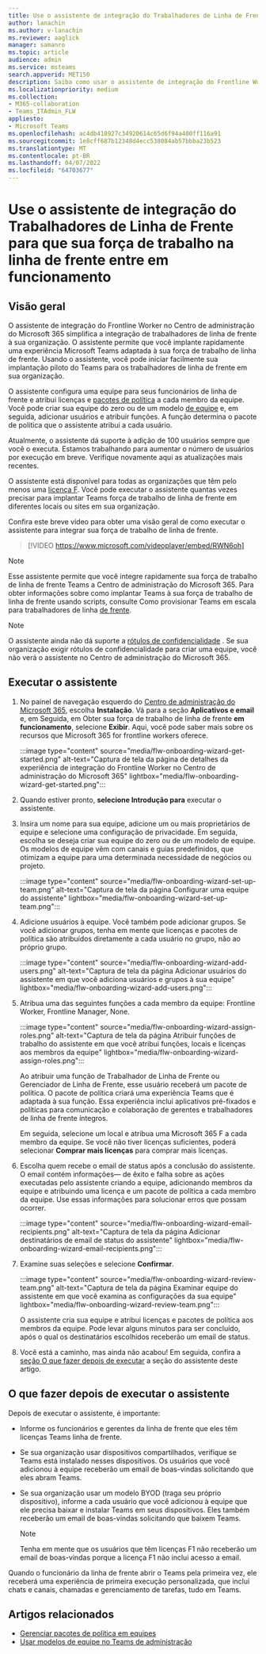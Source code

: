 ```yaml
---
title: Use o assistente de integração do Trabalhadores de Linha de Frente para que sua força de trabalho na linha de frente entre em funcionamento
author: lanachin
ms.author: v-lanachin
ms.reviewer: aaglick
manager: samanro
ms.topic: article
audience: admin
ms.service: msteams
search.appverid: MET150
description: Saiba como usar o assistente de integração do Frontline Worker para implantar rapidamente uma experiência no Teams personalizada para funcionários e gerentes de linha de frente em sua organização.
ms.localizationpriority: medium
ms.collection:
- M365-collaboration
- Teams_ITAdmin_FLW
appliesto:
- Microsoft Teams
ms.openlocfilehash: ac4db418927c34920614c65d6f94a400ff116a91
ms.sourcegitcommit: 1e8cff687b12348d4ecc538084ab57bbba23b523
ms.translationtype: MT
ms.contentlocale: pt-BR
ms.lasthandoff: 04/07/2022
ms.locfileid: "64703677"
---
```

# <a name="use-the-frontline-worker-onboarding-wizard-to-get-your-frontline-workforce-up-and-running"></a>Use o assistente de integração do Trabalhadores de Linha de Frente para que sua força de trabalho na linha de frente entre em funcionamento

## <a name="overview"></a>Visão geral

O assistente de integração do Frontline Worker no Centro de administração do Microsoft 365 simplifica a integração de trabalhadores de linha de frente à sua organização. O assistente permite que você implante rapidamente uma experiência Microsoft Teams adaptada à sua força de trabalho de linha de frente. Usando o assistente, você pode iniciar facilmente sua implantação piloto do Teams para os trabalhadores de linha de frente em sua organização.

O assistente configura uma equipe para seus funcionários de linha de frente e atribui licenças e [pacotes de política](manage-policy-packages.md) a cada membro da equipe. Você pode criar sua equipe do zero ou de um modelo [de equipe](get-started-with-teams-templates-in-the-admin-console.md) e, em seguida, adicionar usuários e atribuir funções. A função determina o pacote de política que o assistente atribui a cada usuário.

Atualmente, o assistente dá suporte à adição de 100 usuários sempre que você o executa. Estamos trabalhando para aumentar o número de usuários por execução em breve. Verifique novamente aqui as atualizações mais recentes.

O assistente está disponível para todas as organizações que têm pelo menos uma [licença F](https://www.microsoft.com/microsoft-365/enterprise/frontline). Você pode executar o assistente quantas vezes precisar para implantar Teams força de trabalho de linha de frente em diferentes locais ou sites em sua organização.

Confira este breve vídeo para obter uma visão geral de como executar o assistente para integrar sua força de trabalho de linha de frente.

> [!VIDEO https://www.microsoft.com/videoplayer/embed/RWN6oh]

> [!NOTE]
> Esse assistente permite que você integre rapidamente sua força de trabalho de linha de frente Teams a Centro de administração do Microsoft 365. Para obter informações sobre como implantar Teams à sua força de trabalho de linha de frente usando scripts, consulte Como provisionar Teams em escala para trabalhadores de linha [de frente](flw-scripted-deployment.md).

> [!NOTE]
> O assistente ainda não dá suporte a [rótulos de confidencialidade](sensitivity-labels.md) . Se sua organização exigir rótulos de confidencialidade para criar uma equipe, você não verá o assistente no Centro de administração do Microsoft 365.

## <a name="run-the-wizard"></a>Executar o assistente

1. No painel de navegação esquerdo do [Centro de administração do Microsoft 365](https://admin.microsoft.com/), escolha **Instalação**. Vá para a seção **Aplicativos e email** e, em Seguida, em Obter sua força de trabalho de linha de frente **em funcionamento**, selecione **Exibir**. Aqui, você pode saber mais sobre os recursos que Microsoft 365 for frontline workers oferece.

    :::image type="content" source="media/flw-onboarding-wizard-get-started.png" alt-text="Captura de tela da página de detalhes da experiência de integração do Frontline Worker no Centro de administração do Microsoft 365" lightbox="media/flw-onboarding-wizard-get-started.png":::

2. Quando estiver pronto, **selecione Introdução para** executar o assistente.

3. Insira um nome para sua equipe, adicione um ou mais proprietários de equipe e selecione uma configuração de privacidade. Em seguida, escolha se deseja criar sua equipe do zero ou de um modelo de equipe. Os modelos de equipe vêm com canais e guias predefinidos, que otimizam a equipe para uma determinada necessidade de negócios ou projeto.

    :::image type="content" source="media/flw-onboarding-wizard-set-up-team.png" alt-text="Captura de tela da página Configurar uma equipe do assistente" lightbox="media/flw-onboarding-wizard-set-up-team.png":::

4. Adicione usuários à equipe. Você também pode adicionar grupos. Se você adicionar grupos, tenha em mente que licenças e pacotes de política são atribuídos diretamente a cada usuário no grupo, não ao próprio grupo.

    :::image type="content" source="media/flw-onboarding-wizard-add-users.png" alt-text="Captura de tela da página Adicionar usuários do assistente em que você adiciona usuários e grupos à sua equipe" lightbox="media/flw-onboarding-wizard-add-users.png":::

5. Atribua uma das seguintes funções a cada membro da equipe: Frontline Worker, Frontline Manager, None. 
  
    :::image type="content" source="media/flw-onboarding-wizard-assign-roles.png" alt-text="Captura de tela da página Atribuir funções de trabalho do assistente em que você atribui funções, locais e licenças aos membros da equipe" lightbox="media/flw-onboarding-wizard-assign-roles.png":::

    Ao atribuir uma função de Trabalhador de Linha de Frente ou Gerenciador de Linha de Frente, esse usuário receberá um pacote de política. O pacote de política criará uma experiência Teams que é adaptada à sua função. Essa experiência inclui aplicativos pré-fixados e políticas para comunicação e colaboração de gerentes e trabalhadores de linha de frente íntegros.

    Em seguida, selecione um local e atribua uma Microsoft 365 F a cada membro da equipe. Se você não tiver licenças suficientes, poderá selecionar **Comprar mais licenças** para comprar mais licenças.  

6. Escolha quem recebe o email de status após a conclusão do assistente. O email contém informações&mdash; de êxito e falha sobre as ações executadas pelo assistente criando a equipe, adicionando membros da equipe e atribuindo uma licença e um pacote de política a cada membro da equipe. Use essas informações para solucionar erros que possam ocorrer.

    :::image type="content" source="media/flw-onboarding-wizard-email-recipients.png" alt-text="Captura de tela da página Adicionar destinatários de email de status do assistente" lightbox="media/flw-onboarding-wizard-email-recipients.png":::

7. Examine suas seleções e selecione **Confirmar**.

    :::image type="content" source="media/flw-onboarding-wizard-review-team.png" alt-text="Captura de tela da página Examinar equipe do assistente em que você examina as configurações da sua equipe" lightbox="media/flw-onboarding-wizard-review-team.png":::

    O assistente cria sua equipe e atribui licenças e pacotes de política aos membros da equipe. Pode levar alguns minutos para ser concluído, após o qual os destinatários escolhidos receberão um email de status.

8. Você está a caminho, mas ainda não acabou! Em seguida, confira a [seção O que fazer depois de executar](#what-to-do-after-running-the-wizard) a seção do assistente deste artigo.

## <a name="what-to-do-after-running-the-wizard"></a>O que fazer depois de executar o assistente

Depois de executar o assistente, é importante:

- Informe os funcionários e gerentes da linha de frente que eles têm licenças Teams linha de frente.
- Se sua organização usar dispositivos compartilhados, verifique se Teams está instalado nesses dispositivos. Os usuários que você adicionou à equipe receberão um email de boas-vindas solicitando que eles abram Teams.
- Se sua organização usar um modelo BYOD (traga seu próprio dispositivo), informe a cada usuário que você adicionou à equipe que ele precisa baixar e instalar Teams em seus dispositivos. Eles também receberão um email de boas-vindas solicitando que baixem Teams.

    > [!NOTE]
    > Tenha em mente que os usuários que têm licenças F1 não receberão um email de boas-vindas porque a licença F1 não inclui acesso a email.  

Quando o funcionário da linha de frente abrir o Teams pela primeira vez, ele receberá uma experiência de primeira execução personalizada, que inclui chats e canais, chamadas e gerenciamento de tarefas, tudo em Teams.

## <a name="related-articles"></a>Artigos relacionados

- [Gerenciar pacotes de política em equipes](manage-policy-packages.md)
- [Usar modelos de equipe no Teams de administração](get-started-with-teams-templates-in-the-admin-console.md)
